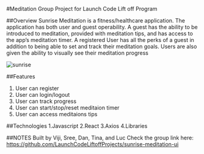 #Meditation Group Project for Launch Code Lift off Program

##Overview
Sunrise Meditation is a fitness/healthcare application. The application has both user and guest operability. 
A guest has the ability to be introduced to meditation, provided with meditation tips, and has access to the app’s meditation timer.
A registered User has all the perks of a guest in addition to being able to set and track their meditation goals. Users are also given the ability to visually see their meditation progress

![sunrise](https://user-images.githubusercontent.com/33336597/115132692-f5700680-9fc7-11eb-996a-9652830b3129.gif)

##Features 
1. User can register
2. User can login/logout
3. User can track progress
4. User can start/stop/reset meditaion timer
5. User can access meditaions tips

##Technologies
1.Javascript
2.React
3.Axios
4.Libraries

##NOTES
Built by  Viji, Sree, Dan, Tina, and Luc
Check the group link here: https://github.com/LaunchCodeLiftoffProjects/sunrise-meditation-ui

